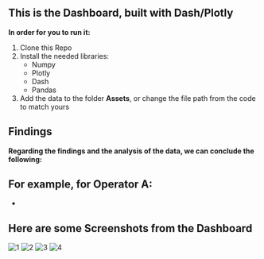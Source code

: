 ## This is the Dashboard, built with Dash/Plotly

**In order for you to run it:**
1. Clone this Repo
2. Install the needed libraries:
    - Numpy
    - Plotly
    - Dash
    - Pandas
3. Add the data to the folder **Assets**, or change the file path from the code to match yours

## Findings

**Regarding the findings and the analysis of the data, we can conclude the following:**  

For example, for Operator A:
- 
-
## Here are some Screenshots from the Dashboard
![1](https://user-images.githubusercontent.com/47276498/126887335-325c82ec-0cb0-4f23-906b-a4f8b4380bc2.PNG)
![2](https://user-images.githubusercontent.com/47276498/126887336-9daa3f32-f02c-4eab-92ed-e31c81b30c7f.PNG)
![3](https://user-images.githubusercontent.com/47276498/126887338-23e2c6af-66c0-4014-93b0-08bbfeea61ca.PNG)
![4](https://user-images.githubusercontent.com/47276498/126887341-af129cae-1157-41da-a38e-4ae4e7c5786a.PNG)
